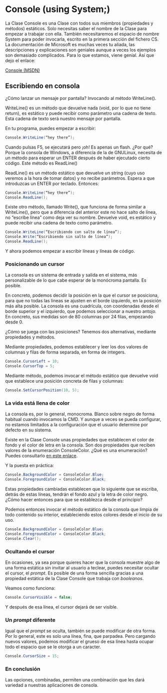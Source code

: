 # Console (using System;)

La Clase Console es una Clase con todos sus miembros (propiedades y métodos) estáticos. Solo necesitas saber el nombre de la Clase para empezar a trabajar con ella. También necesitaremos el espacio de nombre System para poder invocarla, escrito en la primera sección del fichero CS.
La documentación de Microsoft es muchas veces tu aliada, las descripciones y explicaciones son geniales aunque a veces los ejemplos son demasiado complicados. Para lo que estamos, viene genial. Así que dejo el enlace:

[Console (MSDN)](https://msdn.microsoft.com/es-es/library/system.console(v=vs.110).aspx)

## Escribiendo en consola

¿Cómo lanzar un mensaje por pantalla? Invocando al método WriteLine().

WriteLine() es un método que devuelve nada (void, por lo que no tiene return), es estático y puede recibir como parámetro una cadena de texto. Esta cadena de texto será nuestro mensaje por pantalla.

En tu programa, puedes empezar a escribir:

```cs
Console.WriteLine(“hey there”);
```

Cuando pulsas F5, se ejecutará pero ¡oh! Es apenas un flash. ¿Por qué? Porque la consola de Windows, a diferencia de la de GNULinux, necesita de un método para esperar un ENTER después de haber ejecutado cierto código.
Este método es ReadLine()

ReadLine() es un método estático que devuelve un string (cuyo uso veremos a la hora de tomar datos) y no recibe parámetros. Espera a que introduzcas un ENTER por teclado. Entonces:

```cs
Console.WriteLine(“hey there”);
Console.ReadLine();
```

Existe otro método, llamado Write(), que funciona de forma similar a WriteLine(), pero que a diferencia del anterior este no hace salto de línea, no “escribe línea” como deja ver su nombre. Devuelve void, es estático y puede recibir una cadena de texto como parámetro.

```cs
Console.WriteLine(“Escribiendo con salto de línea”);
Console.Write(“Escribiendo sin salto de línea”);
Console.ReadLine();
```

Y ahora podemos empezar a escribir líneas y líneas de código.

### Posicionando un cursor

La consola es un sistema de entrada y salida en el sistema, más personalizable de lo que cabe esperar de la monócroma pantalla. Es posible.

En concreto, podemos decidir la posición en la que el cursor se posiciona, para que no todas las líneas se ajusten en el borde izquierdo, en la posición más alta posible. La consola es una cuadrícula, con coordenadas desde el borde superior y el izquierdo, que podemos seleccionar a nuestro antojo. En concreto, sus medidas son de 80 columnas por 24 filas, empezando desde 0.

¿Cómo se juega con las posiciones? Tenemos dos alternativas, mediante propiedades y métodos.

Mediante propiedades, podemos establecer y leer los dos valores de columnas y filas de forma separada, en forma de integers.

```cs
Console.CursorLeft = 10;
Console.CursorTop = 5;
```

Mediante método, podemos invocar el método estático que devuelve void que establece una posición concreta de filas y columnas:

```cs
Console.SetCursorPosition(10, 5);
```

### La vida está llena de color

La consola es, por lo general, monocroma. Blanco sobre negro de forma habitual cuando invocamos la CMD. Y aunque a veces se pueda configurar, no estamos limitados a la configuración que el usuario determine por defecto en su sistema.

Existe en la Clase Console unas propiedades que establecen el color de fondo y el color de letra en la consola. Son dos propiedades que reciben valores de la enumeración ConsoleColor. ¿Qué es una enumeración? Puedes consultarlo [en este enlace](enum.md).

Y la puesta en práctica:

```cs
Console.BackgroundColor = ConsoleColor.Blue;
Console.ForegroundColor = ConsoleColor.Black;
```

Estas propiedades cambiadas establecen que lo siguiente que se escriba, detrás de estas líneas, tendrán el fondo azul y la letra de color negro. ¿Cómo hacer entonces para que se establezca desde el principio?

Podemos entonces invocar el método estático de la consola que limpia de todo contenido su interior, estableciendo estos colores desde el inicio de su uso.

```cs
Console.BackgroundColor = ConsoleColor.Blue;
Console.ForegroundColor = ConsoleColor.Black;
Console.Clear();
```

### Ocultando el cursor

En ocasiones, ya sea porque quieres hacer que la consola muestre algo de una forma estática sin invitar al usuario a teclear, puedes necesitar ocultar el cursor, el *prompt*. Es posible de una forma sencilla gracias a una propiedad estática de la Clase Console que trabaja con *booleanos*.

Veamos como funciona:

```cs
Console.CursorVisible = false;
```

Y después de esa línea, el cursor dejará de ser visible.

### Un *prompt* diferente

Igual que el *prompt* se oculta, también se puede modificar de otra forma. Por lo general, este es solo una línea, fina, que parpadea. Pero cargando nuevos valores, podemos modificar el grueso de esa línea hasta ocupar todo el espacio que se le otorga a un caracter.

```cs
Console.CursorSize = 15;
```

### En conclusión

Las opciones, combinadas, permiten una combinación que les dará variedad a nuestras aplicaciones de consola.
